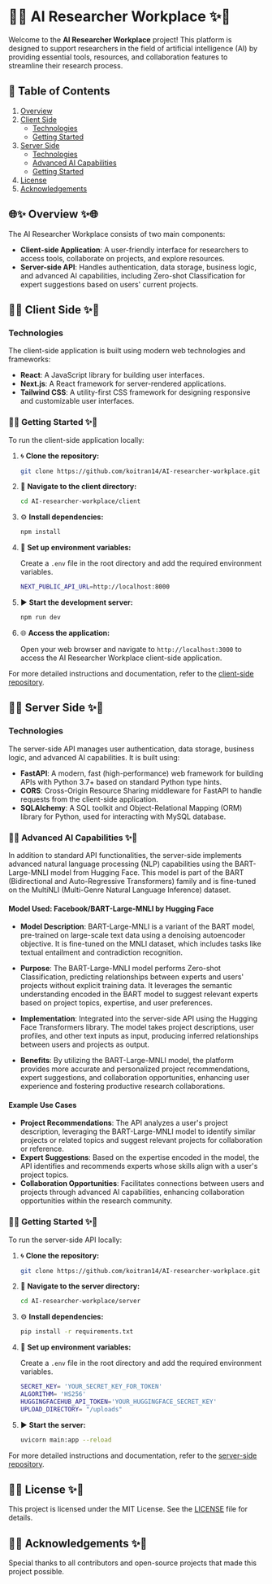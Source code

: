 # 🌟✨ AI Researcher Workplace ✨🌟

Welcome to the **AI Researcher Workplace** project! This platform is designed to support researchers in the field of artificial intelligence (AI) by providing essential tools, resources, and collaboration features to streamline their research process.

## 📜 Table of Contents
1. [Overview](#overview)
2. [Client Side](#client-side)
   - [Technologies](#technologies)
   - [Getting Started](#getting-started)
3. [Server Side](#server-side)
   - [Technologies](#technologies-server)
   - [Advanced AI Capabilities](#advanced-ai-capabilities)
   - [Getting Started](#getting-started-server)
4. [License](#license)
5. [Acknowledgements](#acknowledgements)

## 🌐✨ Overview ✨🌐

The AI Researcher Workplace consists of two main components:

- **Client-side Application**: A user-friendly interface for researchers to access tools, collaborate on projects, and explore resources.
- **Server-side API**: Handles authentication, data storage, business logic, and advanced AI capabilities, including Zero-shot Classification for expert suggestions based on users' current projects.

## 🎨✨ Client Side ✨🎨

### Technologies
The client-side application is built using modern web technologies and frameworks:

- **React**: A JavaScript library for building user interfaces.
- **Next.js**: A React framework for server-rendered applications.
- **Tailwind CSS**: A utility-first CSS framework for designing responsive and customizable user interfaces.

### 🚀✨ Getting Started ✨🚀

To run the client-side application locally:

1. 🌀 **Clone the repository:**

   ```bash
   git clone https://github.com/koitran14/AI-researcher-workplace.git
   ```

2. 📂 **Navigate to the client directory:**

   ```bash
   cd AI-researcher-workplace/client
   ```

3. ⚙️ **Install dependencies:**

   ```bash
   npm install
   ```

4. 🔑 **Set up environment variables:**

   Create a `.env` file in the root directory and add the required environment variables.
   
   ```bash
   NEXT_PUBLIC_API_URL=http://localhost:8000
   ```
    
5. ▶️ **Start the development server:**

   ```bash
   npm run dev
   ```

6. 🌐 **Access the application:**

   Open your web browser and navigate to `http://localhost:3000` to access the AI Researcher Workplace client-side application.

For more detailed instructions and documentation, refer to the [client-side repository](https://github.com/koitran14/AI-researcher-workplace/tree/main/client).

## 🔧✨ Server Side ✨🔧

### Technologies
The server-side API manages user authentication, data storage, business logic, and advanced AI capabilities. It is built using:

- **FastAPI**: A modern, fast (high-performance) web framework for building APIs with Python 3.7+ based on standard Python type hints.
- **CORS**: Cross-Origin Resource Sharing middleware for FastAPI to handle requests from the client-side application.
- **SQLAlchemy**: A SQL toolkit and Object-Relational Mapping (ORM) library for Python, used for interacting with MySQL database.

### 🤖✨ Advanced AI Capabilities ✨🤖 

In addition to standard API functionalities, the server-side implements advanced natural language processing (NLP) capabilities using the BART-Large-MNLI model from Hugging Face. This model is part of the BART (Bidirectional and Auto-Regressive Transformers) family and is fine-tuned on the MultiNLI (Multi-Genre Natural Language Inference) dataset.

#### **Model Used: Facebook/BART-Large-MNLI by Hugging Face**

- **Model Description**: BART-Large-MNLI is a variant of the BART model, pre-trained on large-scale text data using a denoising autoencoder objective. It is fine-tuned on the MNLI dataset, which includes tasks like textual entailment and contradiction recognition.

- **Purpose**: The BART-Large-MNLI model performs Zero-shot Classification, predicting relationships between experts and users' projects without explicit training data. It leverages the semantic understanding encoded in the BART model to suggest relevant experts based on project topics, expertise, and user preferences.

- **Implementation**: Integrated into the server-side API using the Hugging Face Transformers library. The model takes project descriptions, user profiles, and other text inputs as input, producing inferred relationships between users and projects as output.

- **Benefits**: By utilizing the BART-Large-MNLI model, the platform provides more accurate and personalized project recommendations, expert suggestions, and collaboration opportunities, enhancing user experience and fostering productive research collaborations.

#### **Example Use Cases**

- **Project Recommendations**: The API analyzes a user's project description, leveraging the BART-Large-MNLI model to identify similar projects or related topics and suggest relevant projects for collaboration or reference.
- **Expert Suggestions**: Based on the expertise encoded in the model, the API identifies and recommends experts whose skills align with a user's project topics.
- **Collaboration Opportunities**: Facilitates connections between users and projects through advanced AI capabilities, enhancing collaboration opportunities within the research community.

### 🚀✨ Getting Started ✨🚀 

To run the server-side API locally:

1. 🌀 **Clone the repository:**

   ```bash
   git clone https://github.com/koitran14/AI-researcher-workplace.git
   ```

2. 📂 **Navigate to the server directory:**

   ```bash
   cd AI-researcher-workplace/server
   ```

3. ⚙️ **Install dependencies:**

   ```bash
   pip install -r requirements.txt
   ```

4. 🔑 **Set up environment variables:**

   Create a `.env` file in the root directory and add the required environment variables.
   
   ```bash
   SECRET_KEY= 'YOUR_SECRET_KEY_FOR_TOKEN'
   ALGORITHM= 'HS256'
   HUGGINGFACEHUB_API_TOKEN='YOUR_HUGGINGFACE_SECRET_KEY'
   UPLOAD_DIRECTORY= "/uploads"
   ```

5. ▶️ **Start the server:**

   ```bash
   uvicorn main:app --reload
   ```

For more detailed instructions and documentation, refer to the [server-side repository](https://github.com/koitran14/AI-researcher-workplace/tree/main/server).

## 📜✨ License ✨📜

This project is licensed under the MIT License. See the [LICENSE](LICENSE) file for details.

## 🙏✨ Acknowledgements ✨🙏

Special thanks to all contributors and open-source projects that made this project possible.

